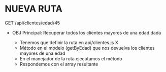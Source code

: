 # NUEVA RUTA

GET /api/clientes/edad/45

- OBJ Principal: Recuperar todos los clientes mayores de una edad dada

    - Tenemos que definir la ruta en api/clientes.js X
    - Método en el modelo (getByEdad) que nos devuelva los clientes mayores de una edad
    - En el manejador de la ruta ejecutamos el método
    - Respondemos con el array resultante
